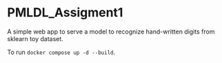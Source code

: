 # PMLDL_Assigment1

A simple web app to serve a model to recognize hand-written digits from sklearn toy dataset.

To run `docker compose up -d --build`.
